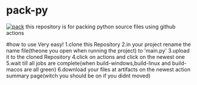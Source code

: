 # pack-py
[![pack](https://github.com/C-S-E-C/pack-py/actions/workflows/pack.yml/badge.svg)](https://github.com/C-S-E-C/pack-py/actions/workflows/pack.yml)
this repository is for packing python source files using github actions

#how to use
Very easy!
1.clone this Repository
2.in your project rename the name file(theone you open when running the project) to 'main.py'
3.upload it to the cloned Repository
4.click on actions and click on the newest one
5.wait till all jobs are complete(when build-windows,build-linux and build-macos are all green)
6.download your files at artifacts on the newest action summary page(witch you should be on if you didnt moved)
